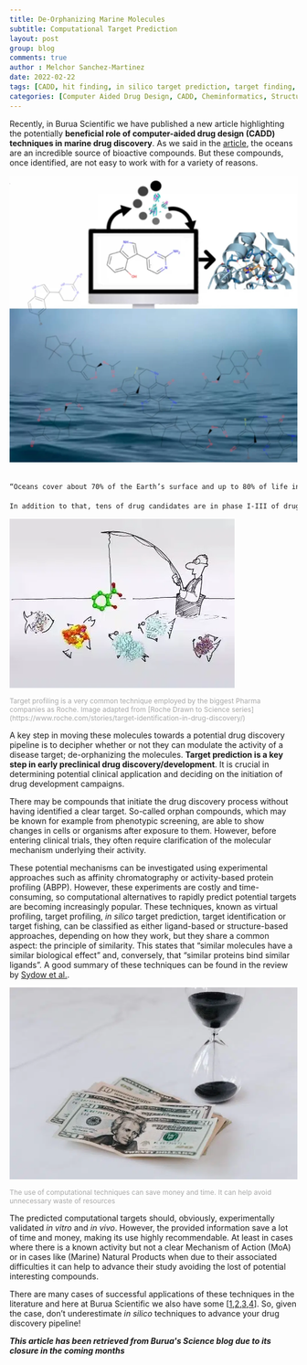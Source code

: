 ```yaml
---
title: De-Orphanizing Marine Molecules
subtitle: Computational Target Prediction
layout: post
group: blog
comments: true
author : Melchor Sanchez-Martinez
date: 2022-02-22
tags: [CADD, hit finding, in silico target prediction, target finding, target fishing, target profiling, virtual screening]
categories: [Computer Aided Drug Design, CADD, Cheminformatics, Structure Based Drug Design, SBDD, Target Prediction]
---
```

<!-- excerpt-start -->
Recently, in Burua Scientific we have published a new article highlighting the potentially **beneficial role of computer-aided drug design (CADD) techniques in marine drug discovery**. As we said in the [article](https://www.mdpi.com/1660-3397/20/1/53/htm), the oceans are an incredible source of bioactive compounds. But these compounds, once identified, are not easy to work with for a variety of reasons.
<!-- excerpt-end -->

<img src="https://raw.githubusercontent.com/MelchorSanchez/MelchorSanchez.github.io/master/static/img/blog/mardrugs2022-1024x1021.webp" alt="Target fishing, Target finding, marine molecules">
<p style="font-size:12px;color:darkgrey" class="text-center"></p>

~~~html

“Oceans cover about 70% of the Earth’s surface and up to 80% of life inhabits them, offering a huge diversity of enzymes and bioactive compounds that can be exploited in different areas, including drug discovery. Biodiversity directly relates to chemodiversity, providing huge opportunities for discovering novel therapeutics with novel mechanisms of action. Marine natural products (MNPs) have been a rich source of drug-like compounds for decades. In 2020, there were eight marine-derived products approved as drugs by the United States Food and Drug Administration (US FDA) or the European Medicines Agency (EMA).

In addition to that, tens of drug candidates are in phase I-III of drug development, highlighting the increasing potential of MNPs. Once the compounds have been obtained, their complex structures and their molecular targets can be difficult to establish, particularly when the amount of compounds is very small. All these factors must be added to the proper implementation of the Nagoya Protocol and the bioavailability of marine natural products, making computational techniques particularly useful in these cases. *in silico* Computer Aided Drug Design techniques help to reduce the number of experiments needed and, in addition, do not require biological samples, helping to overcome, at least partially, the above-mentioned difficulties and to protect biodiversity in sensitive habitats.”

~~~
<img src="https://raw.githubusercontent.com/MelchorSanchez/MelchorSanchez.github.io/master/static/img/blog/trget_fishing.png.webp" alt="Target fishing, Target finding, marine molecules">
<p style="font-size:12px;color:darkgrey" class="text-center">Target profiling is a very common technique employed by the biggest Pharma companies as Roche. Image adapted from [Roche Drawn to Science series](https://www.roche.com/stories/target-identification-in-drug-discovery/) </p>


A key step in moving these molecules towards a potential drug discovery pipeline is to decipher whether or not they can modulate the activity of a disease target; de-orphanizing the molecules. **Target prediction is a key step in early preclinical drug discovery/development**. It is crucial in determining potential clinical application and deciding on the initiation of drug development campaigns.


There may be compounds that initiate the drug discovery process without having identified a clear target. So-called orphan compounds, which may be known for example from phenotypic screening, are able to show changes in cells or organisms after exposure to them. However, before entering clinical trials, they often require clarification of the molecular mechanism underlying their activity.


These potential mechanisms can be investigated using experimental approaches such as affinity chromatography or activity-based protein profiling (ABPP). However, these experiments are costly and time-consuming, so computational alternatives to rapidly predict potential targets are becoming increasingly popular. These techniques, known as virtual profiling, target profiling, *in silico* target prediction, target identification or target fishing, can be classified as either ligand-based or structure-based approaches, depending on how they work, but they share a common aspect: the principle of similarity. This states that “similar molecules have a similar biological effect” and, conversely, that “similar proteins bind similar ligands”. A good summary of these techniques can be found in the review by [Sydow et al.](https://scholarlypublications.universiteitleiden.nl/access/item:2911115/view).


<img src="https://raw.githubusercontent.com/MelchorSanchez/MelchorSanchez.github.io/master/static/img/blog/pexels-karolina-grabowska-4386235-768x512.jpg.webp" alt="Pexels. Karolina Grabowska. pexels-karolina-grabowska-4386235-768x512.jpg">
<p style="font-size:12px;color:darkgrey" class="text-center">The use of computational techniques can save money and time. It can help avoid unnecessary waste of resources</p>


The predicted computational targets should, obviously, experimentally validated *in vitro* and *in vivo*. However, the provided information save a lot of time and money, making its use highly recommendable. At least in cases where there is a known activity but not a clear Mechanism of Action (MoA) or in cases like (Marine) Natural Products when due to their associated difficulties it can help to advance their study avoiding the lost of potential interesting compounds.


There are many cases of successful applications of these techniques in the literature and here at Burua Scientific we also have some [[1](https://www.mdpi.com/1660-3397/20/1/53/htm),[2](https://www.mdpi.com/2218-273X/10/4/639/htm),[3](https://www.sciencedirect.com/science/article/pii/S0278691519303047),[4](https://onlinelibrary.wiley.com/doi/pdf/10.1111/acel.12772)]. So, given the case, don’t underestimate *in silico* techniques to advance your drug discovery pipeline!


***This article has been retrieved from Burua's Science blog due to its closure in the coming months***
